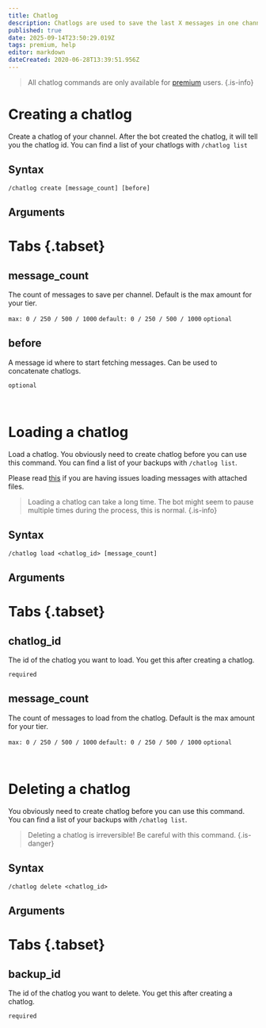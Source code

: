 ```yaml
---
title: Chatlog
description: Chatlogs are used to save the last X messages in one channel. Like backups, chatlogs are linked to the creator account and can't be loaded by someone else.
published: true
date: 2025-09-14T23:50:29.019Z
tags: premium, help
editor: markdown
dateCreated: 2020-06-28T13:39:51.956Z
---
```


> All chatlog commands are only available for [premium](/premium) users.
{.is-info}

# Creating a chatlog

Create a chatlog of your channel. After the bot created the chatlog, it will tell you the chatlog id. You can find a list of your chatlogs with `/chatlog list`

## Syntax

`/chatlog create [message_count] [before]`

## Arguments

# Tabs {.tabset}
## message_count
The count of messages to save per channel. Default is the max amount for your tier.

`max: 0 / 250 / 500 / 1000` `default: 0 / 250 / 500 / 1000` `optional`

## before
A message id where to start fetching messages. Can be used to concatenate chatlogs.

`optional`

<br />

# Loading a chatlog

Load a chatlog. You obviously need to create chatlog before you can use this command.
You can find a list of your backups with `/chatlog list`.

Please read [this](/en/help/attachment-limitations) if you are having issues loading messages with attached files.

> Loading a chatlog can take a long time. The bot might seem to pause multiple times during the process, this is normal.
{.is-info}

## Syntax

`/chatlog load <chatlog_id> [message_count]`

## Arguments

# Tabs {.tabset}
## chatlog_id
The id of the chatlog you want to load. You get this after creating a chatlog.

`required`

## message_count

The count of messages to load from the chatlog. Default is the max amount for your tier.

`max: 0 / 250 / 500 / 1000` `default: 0 / 250 / 500 / 1000` `optional`

<br />

# Deleting a chatlog

You obviously need to create chatlog before you can use this command.
You can find a list of your backups with `/chatlog list`.

> Deleting a chatlog is irreversible! Be careful with this command.
{.is-danger}

## Syntax

`/chatlog delete <chatlog_id>`

## Arguments

# Tabs {.tabset}
## backup_id

The id of the chatlog you want to delete. You get this after creating a chatlog.

`required`
